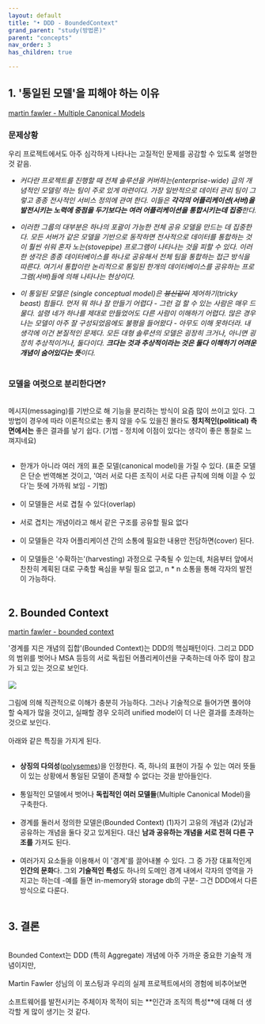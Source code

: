```yaml
---
layout: default
title: "• DDD - BoundedContext"
grand_parent: "study(방법론)"
parent: "concepts"
nav_order: 3
has_children: true

---
```



## 1. '통일된 모델'을 피해야 하는 이유

[martin fawler - Multiple Canonical Models](https://martinfowler.com/bliki/MultipleCanonicalModels.html)

### **문제상황**

우리 프로젝트에서도 아주 심각하게 나타나는 고질적인 문제를 공감할 수 있도록 설명한 것 같음.

* *커다란 프로젝트를 진행할 때 전체 솔루션을 커버하는(enterprise-wide) 급의 개념적인 모델링 하는 팀이 주로 있게 마련이다. 가장 일반적으로 데이터 관리 팀이 그렇고 종종 전사적인 서비스 정의에 관여 한다. 이들은 **각각의 어플리케이션(서버)을 발전시키는 노력에 중점을 두기보다는 여러 어플리케이션을 통합시키는데 집중**한다.*
* *이러한 그룹의 대부분은 하나의 포괄이 가능한 전체 공유 모델을 만드는 데 집중한다. 모든 서버가 같은 모델을 기반으로 동작하면 전사적으로 데이터를 통합하는 것이 훨씬 쉬워 혼자 노는(stovepipe) 프로그램이 나타나는 것을 피할 수 있다. 이러한 생각은 종종  데이터베이스를 하나로 공유해서 전체 팀을 통합하는 접근 방식을 따른다. 여기서 통합이란 논리적으로 통일된 한개의 데이터베이스를 공유하는 프로그램(서버)들에 의해 나타나는 현상이다.*

* *이 통일된 모델은 (single conceptual model)은 ~~븅신같이~~ 제어하기(tricky beast) 힘들다. 먼저 뭐 하나 잘 만들기 어렵다 - 그런 걸 할 수 있는 사람은 매우 드물다. 설령 네가 하나를 제대로 만들었어도 다른 사람이 이해하기 어렵다. 많은 경우 나는 모델이 아주 잘 구성되었음에도 불평을 들어왔다 - 아무도 이해 못하더라. 내 생각에 이건 본질적인 문제다. 모든 대형 솔루션의 모델은 굉장히 크거나, 아니면 굉장히 추상적이거나, 둘다이다. **크다는 것과 추상적이라는 것은 둘다 이해하기 어려운 개념이 숨어있다는 뜻**이다.*
<br><br>

### **모델을 여럿으로 분리한다면?**

<br> 메시지(messaging)를 기반으로 해 기능을 분리하는 방식이 요즘 많이 쓰이고 있다. 그 방법이 경우에 따라 이론적으로는 좋지 않을 수도 있을진 몰라도 **정치적인(political) 측면에서는** 좋은 결과를 낳기 쉽다. (기범 - 정치에 이점이 있다는 생각이 좋은 통찰로 느껴지네요)
<br><br>
* 한개가 아니라 여러 개의 표준 모델(canonical model)을 가질 수 있다. (표준 모델은 단순 번역해본 것이고, '여러 서로 다른 조직이 서로 다른 규칙에 의해 이끌 수 있다'는 뜻에 가까워 보임 - 기범)
<br><br>
* 이 모델들은 서로 겹칠 수 있다(overlap)
<br><br>
* 서로 겹치는 개념이라고 해서 같은 구조를 공유할 필요 없다
<br><br>
* 이 모델들은 각자 어플리케이션 간의 소통에 필요한 내용만 전담하면(cover) 된다.
<br><br>
* 이 모델들은 '수확하는'(harvesting) 과정으로 구축될 수 있는데, 처음부터 앞에서 찬찬히 계획된 대로 구축할 욕심을 부릴 필요 없고, n * n 소통을 통해 각자의 발전이 가능하다.
<br><br>

## 2. Bounded Context

[martin fawler - bounded context](https://martinfowler.com/bliki/BoundedContext.html)

'경계를 지은 개념의 집합'(Bounded Context)는 DDD의 핵심패턴이다. 그리고 DDD의 범위를 벗어나 MSA 등등의 서로 독립된 어플리케이션을 구축하는데 아주 많이 참고가 되고 있는 것으로 보인다.
<br><br>![](https://martinfowler.com/bliki/images/boundedContext/sketch.png)
<br><br>그림에 의해 직관적으로 이해가 충분히 가능하다. 그러나 기술적으로 들어가면 풀어야 할 숙제가 많을 것이고, 실패할 경우 오히려 unified model이 더 나은 결과를 초래하는 것으로 보인다.
<br><br>아래와 같은 특징을 가지게 된다.
<br><br>
* **상징의 다의성**([polysemes](https://en.wikipedia.org/wiki/Polysemy))을 인정한다. 즉, 하나의 표현이 가질 수 있는 여러 뜻들이 있는 상황에서 통일된 모델이 존재할 수 없다는 것을 받아들인다.
<br><br>
* 통일적인 모델에서 벗어나 **독립적인 여러 모델들**(Multiple Canonical Model)을 구축한다.
<br><br>
* 경계를 둘러서 정의한 모델은(Bounded Context) (1)자기 고유의 개념과 (2)남과 공유하는 개념을 둘다 갖고 있게된다. 대신 **남과 공유하는 개념을 서로 전혀 다른 구조를** 가져도 된다.
<br><br>
* 여러가지 요소들을 이용해서 이 '경계'를 끌어내볼 수 있다. 그 중 가장 대표적인게 **인간의 문화**다. 그외 **기술적인 특성**도 하나의 도메인 경계 내에서 각자의 영역을 가지고는 하는데 -예를 들면 in-memory와 storage db의 구분- 그건 DDD에서 다른 방식으로 다룬다.
<br><br>

## 3. 결론
<br>
Bounded Context는 DDD (특히 Aggregate) 개념에 아주 가까운 중요한 기술적 개념이지만,
<br><br>Martin Fawler 성님의 이 포스팅과 우리의 실제 프로젝트에서의 경험에 비추어보면
<br><br>소프트웨어를 발전시키는 주체이자 목적이 되는 **인간과 조직의 특성**에 대해 더 생각할 게 많이 생기는 것 같다.